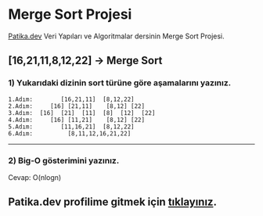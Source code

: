 # Merge Sort Projesi

[Patika.dev](https://app.patika.dev/) Veri Yapıları ve Algoritmalar dersinin Merge Sort Projesi.

## [16,21,11,8,12,22] -> Merge Sort

### 1) Yukarıdaki dizinin sort türüne göre aşamalarını yazınız.

```
1.Adım:        [16,21,11]  [8,12,22]
2.Adım:     [16] [21,11]    [8,12] [22]
3.Adım:  [16]  [21]  [11]  [8]  [12]  [22] 
4.Adım:     [16] [11,21]    [8,12] [22]
5.Adım:        [11,16,21]  [8,12,22]
6.Adım:          [8,11,12,16,21,22]
```
______________________
### 2) Big-O gösterimini yazınız.

Cevap: O(nlogn)


## Patika.dev profilime gitmek için [tıklayınız](https://app.patika.dev/mahsuniglr).
